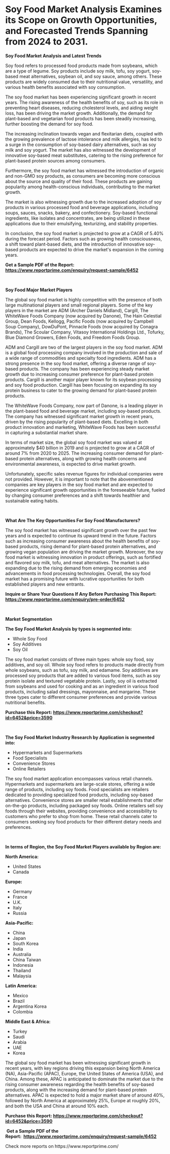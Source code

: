 <p><h1>Soy Food Market Analysis Examines its Scope on Growth Opportunities, and Forecasted Trends Spanning from 2024 to 2031.</h1></p><p><strong>Soy Food Market Analysis and Latest Trends</strong></p>
<p><p>Soy food refers to processed food products made from soybeans, which are a type of legume. Soy products include soy milk, tofu, soy yogurt, soy-based meat alternatives, soybean oil, and soy sauce, among others. These products are widely consumed due to their nutritional value, versatility, and various health benefits associated with soy consumption.</p><p>The soy food market has been experiencing significant growth in recent years. The rising awareness of the health benefits of soy, such as its role in preventing heart diseases, reducing cholesterol levels, and aiding weight loss, has been driving the market growth. Additionally, the demand for plant-based and vegetarian food products has been steadily increasing, further boosting the demand for soy food.</p><p>The increasing inclination towards vegan and flexitarian diets, coupled with the growing prevalence of lactose intolerance and milk allergies, has led to a surge in the consumption of soy-based dairy alternatives, such as soy milk and soy yogurt. The market has also witnessed the development of innovative soy-based meat substitutes, catering to the rising preference for plant-based protein sources among consumers.</p><p>Furthermore, the soy food market has witnessed the introduction of organic and non-GMO soy products, as consumers are becoming more conscious about the source and quality of their food. These products are gaining popularity among health-conscious individuals, contributing to the market growth.</p><p>The market is also witnessing growth due to the increased adoption of soy products in various processed food and beverage applications, including soups, sauces, snacks, bakery, and confectionery. Soy-based functional ingredients, like isolates and concentrates, are being utilized in these applications due to their emulsifying, texturizing, and stability properties.</p><p>In conclusion, the soy food market is projected to grow at a CAGR of 5.40% during the forecast period. Factors such as growing health consciousness, a shift toward plant-based diets, and the introduction of innovative soy-based products are expected to drive the market's expansion in the coming years.</p></p>
<p><strong>Get a Sample PDF of the Report:&nbsp; <a href="https://www.reportprime.com/enquiry/request-sample/6452">https://www.reportprime.com/enquiry/request-sample/6452</a></strong></p>
<p>&nbsp;</p>
<p><strong>Soy Food Major Market Players</strong></p>
<p><p>The global soy food market is highly competitive with the presence of both large multinational players and small regional players. Some of the key players in the market are ADM (Archer Daniels Midland), Cargill, The WhiteWave Foods Company (now acquired by Danone), The Hain Celestial Group, Dean Foods, Kellogg, Pacific Foods (now acquired by Campbell Soup Company), DowDuPont, Pinnacle Foods (now acquired by Conagra Brands), The Scoular Company, Vitasoy International Holdings Ltd., Tofurky, Blue Diamond Growers, Eden Foods, and Freedom Foods Group.</p><p>ADM and Cargill are two of the largest players in the soy food market. ADM is a global food processing company involved in the production and sale of a wide range of commodities and specialty food ingredients. ADM has a strong presence in the soy food market, offering a diverse range of soy-based products. The company has been experiencing steady market growth due to increasing consumer preference for plant-based protein products. Cargill is another major player known for its soybean processing and soy food production. Cargill has been focusing on expanding its soy protein business to cater to the growing demand for plant-based protein products.</p><p>The WhiteWave Foods Company, now part of Danone, is a leading player in the plant-based food and beverage market, including soy-based products. The company has witnessed significant market growth in recent years, driven by the rising popularity of plant-based diets. Excelling in both product innovation and marketing, WhiteWave Foods has been successful in capturing a substantial market share.</p><p>In terms of market size, the global soy food market was valued at approximately $40 billion in 2019 and is projected to grow at a CAGR of around 7% from 2020 to 2025. The increasing consumer demand for plant-based protein alternatives, along with growing health concerns and environmental awareness, is expected to drive market growth.</p><p>Unfortunately, specific sales revenue figures for individual companies were not provided. However, it is important to note that the abovementioned companies are key players in the soy food market and are expected to experience significant growth opportunities in the foreseeable future, fueled by changing consumer preferences and a shift towards healthier and sustainable eating habits.</p></p>
<p>&nbsp;</p>
<p><strong>What Are The Key Opportunities For Soy Food Manufacturers?</strong></p>
<p><p>The soy food market has witnessed significant growth over the past few years and is expected to continue its upward trend in the future. Factors such as increasing consumer awareness about the health benefits of soy-based products, rising demand for plant-based protein alternatives, and growing vegan population are driving the market growth. Moreover, the soy food market is witnessing innovation in product offerings, such as fortified and flavored soy milk, tofu, and meat alternatives. The market is also expanding due to the rising demand from emerging economies and advancements in food processing technologies. Overall, the soy food market has a promising future with lucrative opportunities for both established players and new entrants.</p></p>
<p><strong>Inquire or Share Your Questions If Any Before Purchasing This Report: <a href="https://www.reportprime.com/enquiry/pre-order/6452">https://www.reportprime.com/enquiry/pre-order/6452</a></strong></p>
<p>&nbsp;</p>
<p><strong>Market Segmentation</strong></p>
<p><strong>The Soy Food Market Analysis by types is segmented into:</strong></p>
<p><ul><li>Whole Soy Food</li><li>Soy Additives</li><li>Soy Oil</li></ul></p>
<p><p>The soy food market consists of three main types: whole soy food, soy additives, and soy oil. Whole soy food refers to products made directly from whole soybeans, such as tofu, soy milk, and edamame. Soy additives are processed soy products that are added to various food items, such as soy protein isolate and textured vegetable protein. Lastly, soy oil is extracted from soybeans and used for cooking and as an ingredient in various food products, including salad dressings, mayonnaise, and margarine. These three types cater to different consumer preferences and provide various nutritional benefits.</p></p>
<p><strong>Purchase this Report:&nbsp;<a href="https://www.reportprime.com/checkout?id=6452&price=3590">https://www.reportprime.com/checkout?id=6452&price=3590</a></strong></p>
<p>&nbsp;</p>
<p><strong>The Soy Food Market Industry Research by Application is segmented into:</strong></p>
<p><ul><li>Hypermarkets and Supermarkets</li><li>Food Specialists</li><li>Convenience Stores</li><li>Online Retailers</li></ul></p>
<p><p>The soy food market application encompasses various retail channels. Hypermarkets and supermarkets are large-scale stores, offering a wide range of products, including soy foods. Food specialists are retailers dedicated to providing specialized food products, including soy-based alternatives. Convenience stores are smaller retail establishments that offer on-the-go products, including packaged soy foods. Online retailers sell soy foods through their websites, providing convenience and accessibility to customers who prefer to shop from home. These retail channels cater to consumers seeking soy food products for their different dietary needs and preferences.</p></p>
<p>&nbsp;</p>
<p><strong>In terms of Region, the Soy Food Market Players available by Region are:</strong></p>
<p>
    <p> <strong> North America: </strong>
        <ul>
            <li>United States</li>
            <li>Canada</li>
        </ul>
        </p> 
    <p> <strong> Europe: </strong>
        <ul>
            <li>Germany</li>
            <li>France</li>
            <li>U.K.</li>
            <li>Italy</li>
            <li>Russia</li>
        </ul>
        </p> 
    <p> <strong> Asia-Pacific: </strong>
        <ul>
            <li>China</li>
            <li>Japan</li>
            <li>South Korea</li>
            <li>India</li>
            <li>Australia</li>
            <li>China Taiwan</li>
            <li>Indonesia</li>
            <li>Thailand</li>
            <li>Malaysia</li>
        </ul>
        </p> 
    <p> <strong> Latin America: </strong>
        <ul>
            <li>Mexico</li>
            <li>Brazil</li>
            <li>Argentina Korea</li>
            <li>Colombia</li>
        </ul>
        </p> 
    <p> <strong> Middle East & Africa: </strong>
        <ul>
            <li>Turkey</li>
            <li>Saudi</li>
            <li>Arabia</li>
            <li>UAE</li>
            <li>Korea</li>
        </ul>
    </p>
    </p>
<p><p>The global soy food market has been witnessing significant growth in recent years, with key regions driving this expansion being North America (NA), Asia-Pacific (APAC), Europe, the United States of America (USA), and China. Among these, APAC is anticipated to dominate the market due to the rising consumer awareness regarding the health benefits of soy-based products, along with the increasing demand for plant-based protein alternatives. APAC is expected to hold a major market share of around 40%, followed by North America at approximately 25%, Europe at roughly 20%, and both the USA and China at around 10% each.</p></p>
<p><strong>Purchase this Report: <a href="https://www.reportprime.com/checkout?id=6452&price=3590">https://www.reportprime.com/checkout?id=6452&price=3590</a></strong></p>
<p>&nbsp;<strong>Get a Sample PDF of the Report:&nbsp;&nbsp;<a href="https://www.reportprime.com/enquiry/request-sample/6452">https://www.reportprime.com/enquiry/request-sample/6452</a></strong></p>
<p><strong></strong></p>
<p>Check more reports on https://www.reportprime.com/</p>